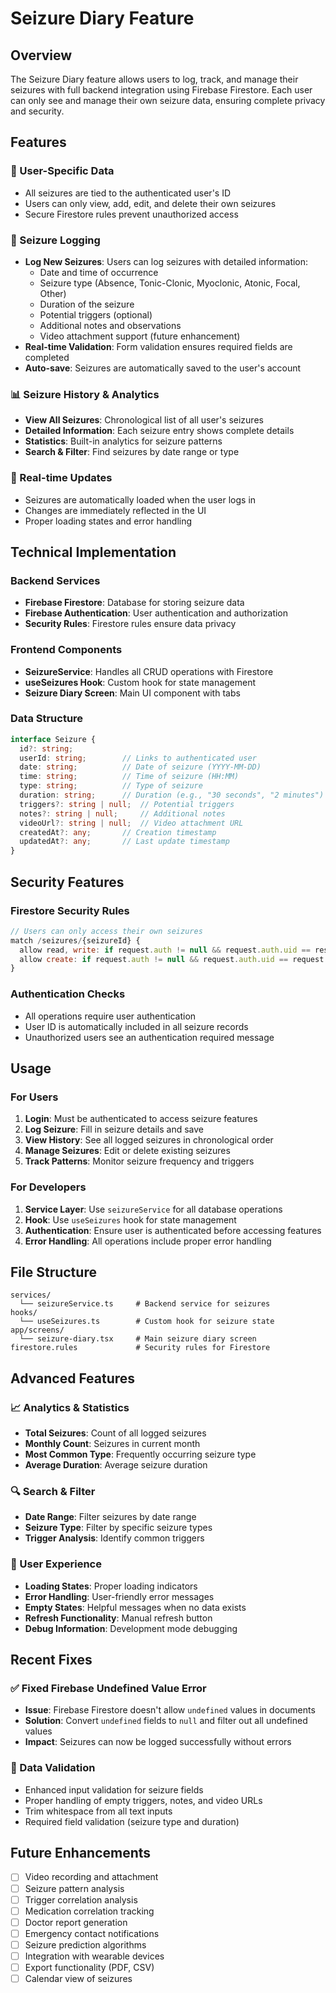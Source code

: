 # Seizure Diary Feature

## Overview
The Seizure Diary feature allows users to log, track, and manage their seizures with full backend integration using Firebase Firestore. Each user can only see and manage their own seizure data, ensuring complete privacy and security.

## Features

### 🔐 User-Specific Data
- All seizures are tied to the authenticated user's ID
- Users can only view, add, edit, and delete their own seizures
- Secure Firestore rules prevent unauthorized access

### 📝 Seizure Logging
- **Log New Seizures**: Users can log seizures with detailed information:
  - Date and time of occurrence
  - Seizure type (Absence, Tonic-Clonic, Myoclonic, Atonic, Focal, Other)
  - Duration of the seizure
  - Potential triggers (optional)
  - Additional notes and observations
  - Video attachment support (future enhancement)
- **Real-time Validation**: Form validation ensures required fields are completed
- **Auto-save**: Seizures are automatically saved to the user's account

### 📊 Seizure History & Analytics
- **View All Seizures**: Chronological list of all user's seizures
- **Detailed Information**: Each seizure entry shows complete details
- **Statistics**: Built-in analytics for seizure patterns
- **Search & Filter**: Find seizures by date range or type

### 🔄 Real-time Updates
- Seizures are automatically loaded when the user logs in
- Changes are immediately reflected in the UI
- Proper loading states and error handling

## Technical Implementation

### Backend Services
- **Firebase Firestore**: Database for storing seizure data
- **Firebase Authentication**: User authentication and authorization
- **Security Rules**: Firestore rules ensure data privacy

### Frontend Components
- **SeizureService**: Handles all CRUD operations with Firestore
- **useSeizures Hook**: Custom hook for state management
- **Seizure Diary Screen**: Main UI component with tabs

### Data Structure
```typescript
interface Seizure {
  id?: string;
  userId: string;        // Links to authenticated user
  date: string;          // Date of seizure (YYYY-MM-DD)
  time: string;          // Time of seizure (HH:MM)
  type: string;          // Type of seizure
  duration: string;      // Duration (e.g., "30 seconds", "2 minutes")
  triggers?: string | null;  // Potential triggers
  notes?: string | null;     // Additional notes
  videoUrl?: string | null;  // Video attachment URL
  createdAt?: any;       // Creation timestamp
  updatedAt?: any;       // Last update timestamp
}
```

## Security Features

### Firestore Security Rules
```javascript
// Users can only access their own seizures
match /seizures/{seizureId} {
  allow read, write: if request.auth != null && request.auth.uid == resource.data.userId;
  allow create: if request.auth != null && request.auth.uid == request.resource.data.userId;
}
```

### Authentication Checks
- All operations require user authentication
- User ID is automatically included in all seizure records
- Unauthorized users see an authentication required message

## Usage

### For Users
1. **Login**: Must be authenticated to access seizure features
2. **Log Seizure**: Fill in seizure details and save
3. **View History**: See all logged seizures in chronological order
4. **Manage Seizures**: Edit or delete existing seizures
5. **Track Patterns**: Monitor seizure frequency and triggers

### For Developers
1. **Service Layer**: Use `seizureService` for all database operations
2. **Hook**: Use `useSeizures` hook for state management
3. **Authentication**: Ensure user is authenticated before accessing features
4. **Error Handling**: All operations include proper error handling

## File Structure
```
services/
  └── seizureService.ts     # Backend service for seizures
hooks/
  └── useSeizures.ts        # Custom hook for seizure state
app/screens/
  └── seizure-diary.tsx     # Main seizure diary screen
firestore.rules             # Security rules for Firestore
```

## Advanced Features

### 📈 Analytics & Statistics
- **Total Seizures**: Count of all logged seizures
- **Monthly Count**: Seizures in current month
- **Most Common Type**: Frequently occurring seizure type
- **Average Duration**: Average seizure duration

### 🔍 Search & Filter
- **Date Range**: Filter seizures by date range
- **Seizure Type**: Filter by specific seizure types
- **Trigger Analysis**: Identify common triggers

### 📱 User Experience
- **Loading States**: Proper loading indicators
- **Error Handling**: User-friendly error messages
- **Empty States**: Helpful messages when no data exists
- **Refresh Functionality**: Manual refresh button
- **Debug Information**: Development mode debugging

## Recent Fixes

### ✅ Fixed Firebase Undefined Value Error
- **Issue**: Firebase Firestore doesn't allow `undefined` values in documents
- **Solution**: Convert `undefined` fields to `null` and filter out all undefined values
- **Impact**: Seizures can now be logged successfully without errors

### 🔧 Data Validation
- Enhanced input validation for seizure fields
- Proper handling of empty triggers, notes, and video URLs
- Trim whitespace from all text inputs
- Required field validation (seizure type and duration)

## Future Enhancements
- [ ] Video recording and attachment
- [ ] Seizure pattern analysis
- [ ] Trigger correlation analysis
- [ ] Medication correlation tracking
- [ ] Doctor report generation
- [ ] Emergency contact notifications
- [ ] Seizure prediction algorithms
- [ ] Integration with wearable devices
- [ ] Export functionality (PDF, CSV)
- [ ] Calendar view of seizures 